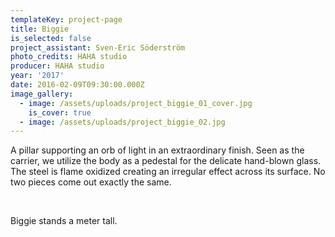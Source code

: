 ```yaml
---
templateKey: project-page
title: Biggie
is_selected: false
project_assistant: Sven-Eric Söderström
photo_credits: HAHA studio
producer: HAHA studio
year: '2017'
date: 2016-02-09T09:30:00.000Z
image_gallery:
  - image: /assets/uploads/project_biggie_01_cover.jpg
    is_cover: true
  - image: /assets/uploads/project_biggie_02.jpg
---
```

A pillar supporting an orb of light in an extraordinary finish. Seen as the carrier, we utilize the body as a pedestal for the delicate hand-blown glass. The steel is flame oxidized creating an irregular effect across its surface. No two pieces come out exactly the same. 

<br/>

Biggie stands a meter tall.
